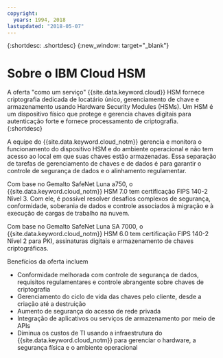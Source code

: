 ```yaml
---
copyright:
  years: 1994, 2018
lastupdated: "2018-05-07"
---
```


{:shortdesc: .shortdesc}
{:new_window: target="_blank"}

# Sobre o IBM Cloud HSM

A oferta "como um serviço" {{site.data.keyword.cloud}} HSM fornece criptografia dedicada de locatário único, gerenciamento de chave e armazenamento usando Hardware Security Modules (HSMs). Um HSM é um dispositivo físico que protege e gerencia chaves digitais para autenticação forte e fornece processamento de criptografia.  
{:shortdesc}

A equipe do {{site.data.keyword.cloud_notm}} gerencia e monitora o funcionamento do dispositivo HSM e do ambiente operacional e não tem acesso ao local em que suas chaves estão armazenadas. Essa separação de tarefas de gerenciamento de chaves e de dados é para garantir o controle de segurança de dados e o alinhamento regulamentar.
 
Com base no Gemalto SafeNet Luna a750, o {{site.data.keyword.cloud_notm}} HSM 7.0 tem certificação FIPS 140-2 Nível 3. Com ele, é possível resolver desafios complexos de segurança, conformidade, soberania de dados e controle associados à migração e à execução de cargas de trabalho na nuvem.
 
Com base no Gemalto SafeNet Luna SA 7000, o {{site.data.keyword.cloud_notm}} HSM 6.0 tem certificação FIPS 140-2 Nível 2 para PKI, assinaturas digitais e armazenamento de chaves criptográficas. 

Benefícios da oferta incluem

  * Conformidade melhorada com controle de segurança de dados, requisitos regulamentares e controle abrangente sobre chaves de criptografia
  * Gerenciamento do ciclo de vida das chaves pelo cliente, desde a criação até a destruição
  * Aumento de segurança do acesso de rede privada
  * Integração de aplicativos ou serviços de armazenamento por meio de APIs
  * Diminua os custos de TI usando a infraestrutura do {{site.data.keyword.cloud_notm}} para gerenciar o hardware, a segurança física e o ambiente operacional

